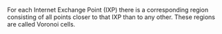 For each Internet Exchange Point (IXP) there is a corresponding region consisting of all points closer to that IXP than to any other. 
These regions are called Voronoi cells.
